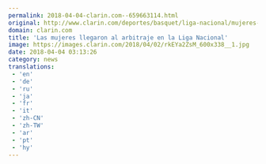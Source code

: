 ```yaml
---
permalink: 2018-04-04-clarin.com--659663114.html
original: http://www.clarin.com/deportes/basquet/liga-nacional/mujeres-llegaron-arbitraje-liga-nacional_0_rklWMO-sM.html
domain: clarin.com
title: 'Las mujeres llegaron al arbitraje en la Liga Nacional'
image: https://images.clarin.com/2018/04/02/rkEYa2ZsM_600x338__1.jpg
date: 2018-04-04 03:13:26
category: news
translations: 
 - 'en'
 - 'de'
 - 'ru'
 - 'ja'
 - 'fr'
 - 'it'
 - 'zh-CN'
 - 'zh-TW'
 - 'ar'
 - 'pt'
 - 'hy'
---
```


